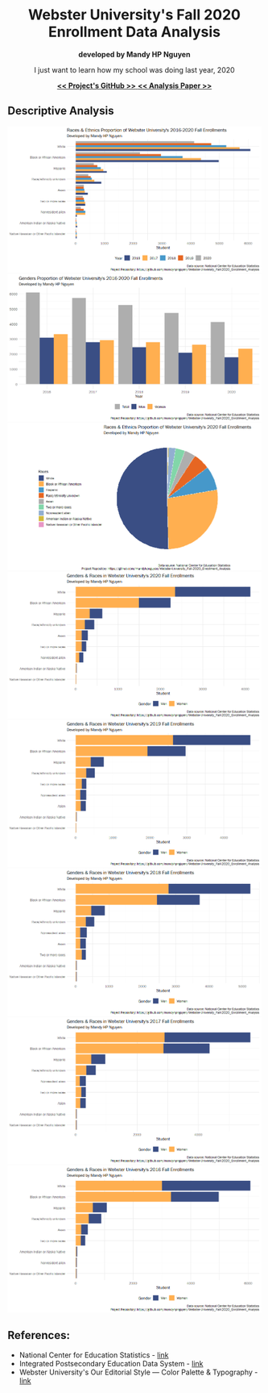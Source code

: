 <!-- HEADER -->

<div align="center">
  <h1>Webster University's Fall 2020 Enrollment Data Analysis</h1>
  <p><strong>developed by Mandy HP Nguyen</strong></p>
  <p>I just want to learn how my school was doing last year, 2020</p>
  <p>
    <a href="https://github.com/mandyhpnguyen/Webster-University_Fall-2020_Enrollment_Analysis" target="_blank">
      <strong><< Project's GitHub >></strong>
    </a>
    <a href="https://github.com/mandyhpnguyen/Webster-University_Fall-2020_Enrollment_Analysis/blob/main/2021_websteru_enroll_analysis_mandy-hp-nguyen.pdf">
      <strong><< Analysis Paper >></strong>
    </a>
  </p>
</div>

## Descriptive Analysis

![](Images/16-20_wu_enroll_race.png)
![](Images/16-20_wu_enroll_gender.png)
![](Images/20_wu_enroll_race_pie.png)
![](Images/20_wu_enroll_gender_race.png)
![](Images/19_wu_enroll_gender_race.png)
![](Images/18_wu_enroll_gender_race.png)
![](Images/17_wu_enroll_gender_race.png)
![](Images/16_wu_enroll_gender_race.png)

## References:

- National Center for Education Statistics - [link](https://nces.ed.gov/ipeds/use-the-data)
- Integrated Postsecondary Education Data System - [link](https://nces.ed.gov/ipeds/use-the-data)
- Webster University's Our Editorial Style — Color Palette & Typography - [link](https://webster.edu/website-training-resources/editorial-style-color-palette.php)
